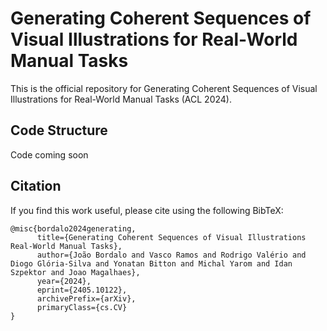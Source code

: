 # Generating Coherent Sequences of Visual Illustrations for Real-World Manual Tasks

This is the official repository for Generating Coherent Sequences of Visual Illustrations for Real-World Manual Tasks (ACL 2024).

## Code Structure

Code coming soon

## Citation
If you find this work useful, please cite using the following BibTeX:
```
@misc{bordalo2024generating,
      title={Generating Coherent Sequences of Visual Illustrations Real-World Manual Tasks}, 
      author={João Bordalo and Vasco Ramos and Rodrigo Valério and Diogo Glória-Silva and Yonatan Bitton and Michal Yarom and Idan Szpektor and Joao Magalhaes},
      year={2024},
      eprint={2405.10122},
      archivePrefix={arXiv},
      primaryClass={cs.CV}
}
```